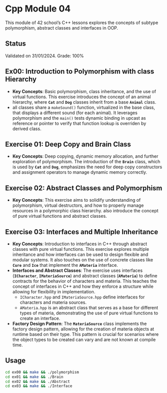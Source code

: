 # Cpp Module 04

This module of 42 school’s C++ lessons explores the concepts of subtype polymorphism, abstract classes and interfaces in OOP. 

## Status

Validated on 31/01/2024. Grade: 100%

## **Ex00: Introduction to Polymorphism with class Hierarchy**

- **Key Concepts**: Basic polymorphism, class inheritance, and the use of virtual functions. This exercise introduces the concept of an animal hierarchy, where **`Cat`** and **`Dog`** classes inherit from a base **`Animal`** class.
- all classes share a `makeSound()`  function, virtualized in the base class, that displays a different sound (for each animal). It leverages polymorphism and the `main()` tests dynamic binding in upcast as reference or pointer to verify that function lookup is overriden by derived class.

## **Exercise 01: Deep Copy and Brain Class**

- **Key Concepts**: Deep copying, dynamic memory allocation, and further exploration of polymorphism. The introduction of the **`Brain`** class, which is used by **`Cat`** and **`Dog`**, emphasizes the need for deep copy constructors and assignment operators to manage dynamic memory correctly.

## **Exercise 02: Abstract Classes and Polymorphism**

- **Key Concepts**: This exercise aims to solidify understanding of polymorphism, virtual destructors, and how to properly manage resources in a polymorphic class hierarchy. also introduce the concept of pure virtual functions and abstract classes.

## **Exercise 03: Interfaces and Multiple Inheritance**

- **Key Concepts**: Introduction to interfaces in C++ through abstract classes with pure virtual functions. This exercise explores multiple inheritance and how interfaces can be used to design flexible and modular systems. It also touches on the use of concrete classes like **`Cure`** and **`Ice`** that implement the **`AMateria`** interface.
- **Interfaces and Abstract Classes**: The exercise uses interfaces (**`ICharacter`**, **`IMateriaSource`**) and abstract classes (**`AMateria`**) to define contracts for the behavior of characters and materia. This teaches the concept of interfaces in C++ and how they enforce a structure while allowing for flexibility in implementation.
    - `ICharacter.hpp` and `IMateriaSource.hpp` define interfaces for characters and materia sources.
    - `AMateria.hpp` is an abstract class that serves as a base for different types of materia, demonstrating the use of pure virtual functions to create an interface.
- **Factory Design Pattern**: The **`MateriaSource`** class implements the factory design pattern, allowing for the creation of materia objects at runtime based on their type. This pattern is crucial for scenarios where the object types to be created can vary and are not known at compile time.

## Usage

```bash
cd ex00 && make && ./polymorphism
cd ex01 && make && ./Brain
cd ex02 && make && ./Abstract
cd ex03 && make && ./Interface
```
